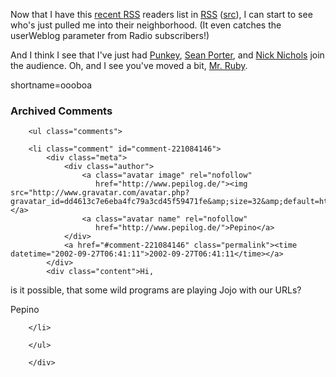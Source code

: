 <p>Now that I have this <a href="http://www.decafbad.com/rss_readers_rss.php">recent <a href="http://www.decafbad.com/twiki/bin/view/Main/RSS">RSS</a> readers</a> list in <a href="http://www.decafbad.com/twiki/bin/view/Main/RSS">RSS</a> (<a href="http://www.decafbad.com/rss_readers_rss_php.txt">src</a>), I can start to see who's just pulled me into their neighborhood.  (It even catches the userWeblog parameter from Radio subscribers!)</p>
<p>And I think I see that I've just had <a href="http://www.xs4all.nl/~punkey/Userland/">Punkey</a>, <a href="http://www.seanporter.com/">Sean Porter</a>, and <a href="http://www.nickn.net/radio/">Nick Nichols</a> join the audience.  Oh, and I see you've moved a bit, <a href="http://intertwingly.net.sc.sabren.com/">Mr. Ruby</a>.</p>
<!--more-->
shortname=oooboa

<div id="comments" class="comments archived-comments">
            <h3>Archived Comments</h3>
            
        <ul class="comments">
            
        <li class="comment" id="comment-221084146">
            <div class="meta">
                <div class="author">
                    <a class="avatar image" rel="nofollow" 
                       href="http://www.pepilog.de/"><img src="http://www.gravatar.com/avatar.php?gravatar_id=dd4613c7e6eba4fc79a3cd45f59471fe&amp;size=32&amp;default=http://mediacdn.disqus.com/1320279820/images/noavatar32.png"/></a>
                    <a class="avatar name" rel="nofollow" 
                       href="http://www.pepilog.de/">Pepino</a>
                </div>
                <a href="#comment-221084146" class="permalink"><time datetime="2002-09-27T06:41:11">2002-09-27T06:41:11</time></a>
            </div>
            <div class="content">Hi,

is it possible, that some wild programs are playing Jojo with our URLs?

Pepino</div>
            
        </li>
    
        </ul>
    
        </div>
    